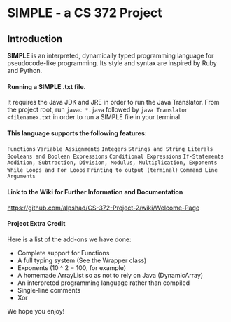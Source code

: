 # SIMPLE - a CS 372 Project
## Introduction

**SIMPLE** is an interpreted, dynamically typed programming language for pseudocode-like programming. Its style and syntax are inspired by Ruby and Python. 

#### Running a SIMPLE .txt file.
It requires the Java JDK and JRE in order to run the Java Translator.
From the project root, run `javac *.java` followed by `java Translator <filename>.txt` in order to run a SIMPLE file in your terminal.

#### This language supports the following features:
`Functions`
`Variable Assignments`
`Integers`
`Strings and String Literals`
`Booleans and Boolean Expressions`
`Conditional Expressions`
`If-Statements`
`Addition, Subtraction, Division, Modulus, Multiplication, Exponents`
`While Loops and For Loops`
`Printing to output (terminal)`
`Command Line Arguments`

#### Link to the Wiki for Further Information and Documentation
https://github.com/alpshad/CS-372-Project-2/wiki/Welcome-Page

#### Project Extra Credit
Here is a list of the add-ons we have done:
- Complete support for Functions
- A full typing system (See the Wrapper class)
- Exponents (10 ^ 2 = 100, for example)
- A homemade ArrayList so as not to rely on Java (DynamicArray)
- An interpreted programming language rather than compiled 
- Single-line comments
- Xor

We hope you enjoy!
